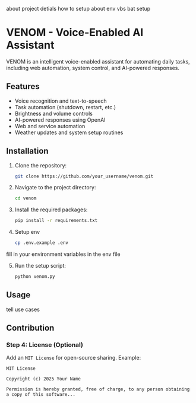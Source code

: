 about project
detials
how to setup
about env
vbs bat setup

# VENOM - Voice-Enabled AI Assistant

VENOM is an intelligent voice-enabled assistant for automating daily tasks, including web automation, system control, and AI-powered responses.

## Features
- Voice recognition and text-to-speech
- Task automation (shutdown, restart, etc.)
- Brightness and volume controls
- AI-powered responses using OpenAI
- Web and service automation
- Weather updates and system setup routines

## Installation
1. Clone the repository:
   ```bash
   git clone https://github.com/your_username/venom.git
2. Navigate to the project directory:
   ```bash
   cd venom
3. Install the required packages:
   ```bash
   pip install -r requirements.txt
4. Setup env
   ```bash
   cp .env.example .env

fill in your environment variables in the env file

5. Run the setup script:
   ```bash
   python venom.py

## Usage

tell use cases

## Contribution

### Step 4: License (Optional)
Add an `MIT License` for open-source sharing. Example:
```plaintext
MIT License

Copyright (c) 2025 Your Name

Permission is hereby granted, free of charge, to any person obtaining a copy of this software...

